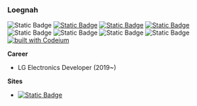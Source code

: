 ### **Loegnah**   


![Static Badge](https://img.shields.io/badge/react-000000?style=flat-square&logo=react&logoColor=%2361DAFB)
[![Static Badge](https://img.shields.io/badge/NEXT-000000?logo=next.js)](https://nextjs.org/)
[![Static Badge](https://img.shields.io/badge/nest-E0234E?logo=nestjs)](https://nestjs.com/)
[![Static Badge](https://img.shields.io/badge/typescript-dddddd?style=flat-square&logo=typescript)](https://www.typescriptlang.org/)
![Static Badge](https://img.shields.io/badge/tailwindcss-FFFFFF?logo=tailwindcss)
![Static Badge](https://img.shields.io/badge/python-eeeeee?style=flat-square&logo=Python)
![Static Badge](https://img.shields.io/badge/aws-%23232F3E?logo=amazonaws)
![Static Badge](https://img.shields.io/badge/openai-FFFFFF?logo=openai&logoColor=%23412991)
[![built with Codeium](https://codeium.com/badges/main)](https://codeium.com)


**Career**
* LG Electronics Developer (2019~)


**Sites**
* [![Static Badge](https://img.shields.io/badge/notion-loegnah-FFFFFF?logo=notion)](https://loegnah.notion.site/Loegnah-Notion-f842cf31590f4fd2a27cd10a2e82c659?pvs=4)


